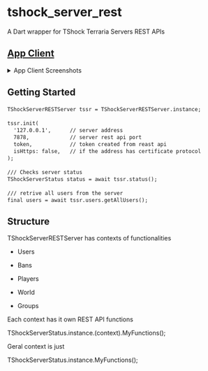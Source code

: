 # tshock_server_rest

A Dart wrapper for TShock Terraria Servers REST APIs

## [App Client](https://github.com/KohlsAdrian/tshock_server_rest_client)

<details>
<summary>App Client Screenshots</summary>
    
   ![](https://github.com/KohlsAdrian/tshock_server_rest_client/blob/master/sss/Simulator%20Screen%20Shot%20-%20iPhone%208%20Plus%20-%202021-02-17%20at%2014.41.09.png)
   ![](https://github.com/KohlsAdrian/tshock_server_rest_client/blob/master/sss/Simulator%20Screen%20Shot%20-%20iPhone%208%20Plus%20-%202021-02-17%20at%2014.41.12.png)
   ![](https://github.com/KohlsAdrian/tshock_server_rest_client/blob/master/sss/Simulator%20Screen%20Shot%20-%20iPhone%208%20Plus%20-%202021-02-17%20at%2014.41.16.png)
   ![](https://github.com/KohlsAdrian/tshock_server_rest_client/blob/master/sss/Simulator%20Screen%20Shot%20-%20iPhone%208%20Plus%20-%202021-02-17%20at%2014.41.18.png)
   ![](https://github.com/KohlsAdrian/tshock_server_rest_client/blob/master/sss/Simulator%20Screen%20Shot%20-%20iPhone%208%20Plus%20-%202021-02-17%20at%2014.41.23.png)
   ![](https://github.com/KohlsAdrian/tshock_server_rest_client/blob/master/sss/Simulator%20Screen%20Shot%20-%20iPhone%208%20Plus%20-%202021-02-17%20at%2014.41.26.png)
   ![](https://github.com/KohlsAdrian/tshock_server_rest_client/blob/master/sss/Simulator%20Screen%20Shot%20-%20iPhone%208%20Plus%20-%202021-02-17%20at%2014.41.28.png)
   ![](https://github.com/KohlsAdrian/tshock_server_rest_client/blob/master/sss/Simulator%20Screen%20Shot%20-%20iPhone%208%20Plus%20-%202021-02-17%20at%2014.41.33.png)
   ![](https://github.com/KohlsAdrian/tshock_server_rest_client/blob/master/sss/Simulator%20Screen%20Shot%20-%20iPhone%208%20Plus%20-%202021-02-17%20at%2014.41.36.png)
   ![](https://github.com/KohlsAdrian/tshock_server_rest_client/blob/master/sss/Simulator%20Screen%20Shot%20-%20iPhone%208%20Plus%20-%202021-02-17%20at%2014.41.38.png)
   ![](https://github.com/KohlsAdrian/tshock_server_rest_client/blob/master/sss/Simulator%20Screen%20Shot%20-%20iPhone%208%20Plus%20-%202021-02-17%20at%2014.41.43.png)
   ![](https://github.com/KohlsAdrian/tshock_server_rest_client/blob/master/sss/Simulator%20Screen%20Shot%20-%20iPhone%208%20Plus%20-%202021-02-17%20at%2014.41.52.png)
   ![](https://github.com/KohlsAdrian/tshock_server_rest_client/blob/master/sss/Simulator%20Screen%20Shot%20-%20iPhone%208%20Plus%20-%202021-02-17%20at%2014.41.58.png)
   ![](https://github.com/KohlsAdrian/tshock_server_rest_client/blob/master/sss/Simulator%20Screen%20Shot%20-%20iPhone%208%20Plus%20-%202021-02-17%20at%2014.42.00.png)
    
</details>

## Getting Started

    TShockServerRESTServer tssr = TShockServerRESTServer.instance;
    
    tssr.init(
      '127.0.0.1',      // server address
      7878,             // server rest api port
      token,            // token created from reast api
      isHttps: false,   // if the address has certificate protocol
    );
    
    /// Checks server status
    TShockServerStatus status = await tssr.status();
    
    /// retrive all users from the server
    final users = await tssr.users.getAllUsers();
    
## Structure

TShockServerRESTServer has contexts of functionalities

  * Users
  
  * Bans
  
  * Players
  
  * World
  
  * Groups
  
Each context has it own REST API functions

  TShockServerStatus.instance.(context).MyFunctions();
  
Geral context is just

  TShockServerStatus.instance.MyFunctions();
